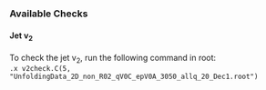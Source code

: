 ### Available Checks

#### Jet v<sub>2</sub>
To check the jet v<sub>2</sub>, run the following command in root:<br>
`.x v2check.C(5, "UnfoldingData_2D_non_R02_qV0C_epV0A_3050_allq_20_Dec1.root")`
